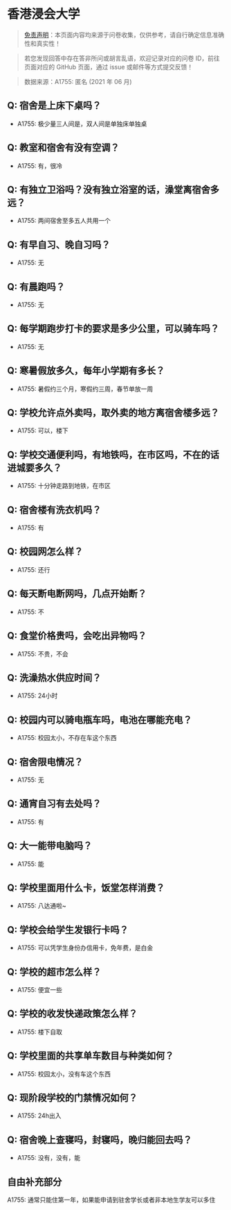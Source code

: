# 香港浸会大学

> [免责声明](https://colleges.chat/#_3)：本页面内容均来源于问卷收集，仅供参考，请自行确定信息准确性和真实性！

> 若您发现回答中存在答非所问或胡言乱语，欢迎记录对应的问卷 ID，前往页面对应的 GitHub 页面，通过 issue 或邮件等方式提交反馈！

> 数据来源：A1755: 匿名 (2021 年 06 月)

## Q: 宿舍是上床下桌吗？

- A1755: 极少量三人间是，双人间是单独床单独桌

## Q: 教室和宿舍有没有空调？

- A1755: 有，很冷

## Q: 有独立卫浴吗？没有独立浴室的话，澡堂离宿舍多远？

- A1755: 两间宿舍至多五人共用一个

## Q: 有早自习、晚自习吗？

- A1755: 无

## Q: 有晨跑吗？

- A1755: 无

## Q: 每学期跑步打卡的要求是多少公里，可以骑车吗？

- A1755: 无

## Q: 寒暑假放多久，每年小学期有多长？

- A1755: 暑假约三个月，寒假约三周，春节单放一周

## Q: 学校允许点外卖吗，取外卖的地方离宿舍楼多远？

- A1755: 可以，楼下

## Q: 学校交通便利吗，有地铁吗，在市区吗，不在的话进城要多久？

- A1755: 十分钟走路到地铁，在市区

## Q: 宿舍楼有洗衣机吗？

- A1755: 有

## Q: 校园网怎么样？

- A1755: 还行

## Q: 每天断电断网吗，几点开始断？

- A1755: 不

## Q: 食堂价格贵吗，会吃出异物吗？

- A1755: 不贵，不会

## Q: 洗澡热水供应时间？

- A1755: 24小时

## Q: 校园内可以骑电瓶车吗，电池在哪能充电？

- A1755: 校园太小，不存在车这个东西

## Q: 宿舍限电情况？

- A1755: 无

## Q: 通宵自习有去处吗？

- A1755: 有

## Q: 大一能带电脑吗？

- A1755: 能

## Q: 学校里面用什么卡，饭堂怎样消费？

- A1755: 八达通啦\~

## Q: 学校会给学生发银行卡吗？

- A1755: 可以凭学生身份办信用卡，免年费，是白金

## Q: 学校的超市怎么样？

- A1755: 便宜一些

## Q: 学校的收发快递政策怎么样？

- A1755: 楼下自取

## Q: 学校里面的共享单车数目与种类如何？

- A1755: 校园太小，没有车这个东西

## Q: 现阶段学校的门禁情况如何？

- A1755: 24h出入

## Q: 宿舍晚上查寝吗，封寝吗，晚归能回去吗？

- A1755: 没有，没有，能

## 自由补充部分

A1755: 通常只能住第一年，如果能申请到驻舍学长或者非本地生学友可以多住